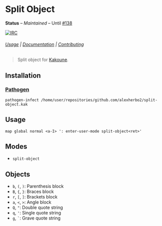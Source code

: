 # Split Object

**Status** – _Maintained_ – Until [#138]

[![IRC][IRC Badge]][IRC]

###### [Usage](#usage) | [Documentation](#modes) | [Contributing](CONTRIBUTING)

> Split object for [Kakoune].

## Installation

### [Pathogen]

``` kak
pathogen-infect /home/user/repositories/github.com/alexherbo2/split-object.kak
```

## Usage

``` kak
map global normal <a-I> ': enter-user-mode split-object<ret>'
```

## Modes

- `split-object`

## Objects

- `b`, `(`, `)`: Parenthesis block
- `B`, `{`, `}`: Braces block
- `r`, `[`, `]`: Brackets block
- `a`, `<`, `>`: Angle block
- `Q`, `"`: Double quote string
- `q`, `'`: Single quote string
- `g`, `` ` ``: Grave quote string

[#138]: https://github.com/mawww/kakoune/issues/138
[Kakoune]: https://kakoune.org
[IRC]: https://webchat.freenode.net?channels=kakoune
[IRC Badge]: https://img.shields.io/badge/IRC-%23kakoune-blue.svg
[Pathogen]: https://github.com/alexherbo2/pathogen.kak
